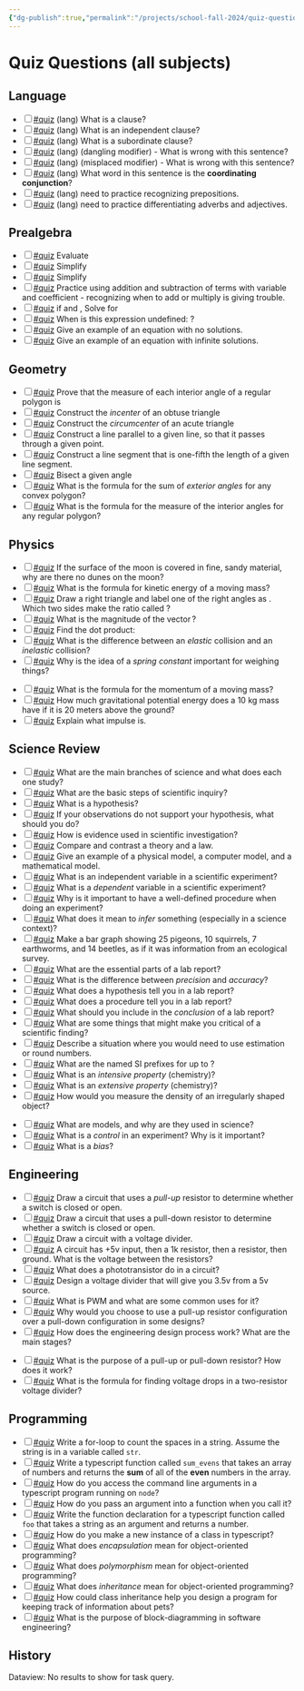 ```yaml
---
{"dg-publish":true,"permalink":"/projects/school-fall-2024/quiz-questions/"}
---
```



# Quiz Questions (all subjects)


<h2><span>Language</span></h2><div><ul class="contains-task-list"><li data-task=" " class="dataview task-list-item"><input type="checkbox" class="dataview task-list-item-checkbox"><span><a href="#quiz" class="tag" target="_blank" rel="noopener nofollow">#quiz</a> (lang) What is a clause?</span></li><li data-task=" " class="dataview task-list-item"><input type="checkbox" class="dataview task-list-item-checkbox"><span><a href="#quiz" class="tag" target="_blank" rel="noopener nofollow">#quiz</a> (lang) What is an independent clause?</span></li><li data-task=" " class="dataview task-list-item"><input type="checkbox" class="dataview task-list-item-checkbox"><span><a href="#quiz" class="tag" target="_blank" rel="noopener nofollow">#quiz</a> (lang) What is a subordinate clause?</span></li><li data-task=" " class="dataview task-list-item"><input type="checkbox" class="dataview task-list-item-checkbox"><span><a href="#quiz" class="tag" target="_blank" rel="noopener nofollow">#quiz</a> (lang) (dangling modifier) - What is wrong with this sentence?</span></li><li data-task=" " class="dataview task-list-item"><input type="checkbox" class="dataview task-list-item-checkbox"><span><a href="#quiz" class="tag" target="_blank" rel="noopener nofollow">#quiz</a> (lang) (misplaced modifier) - What is wrong with this sentence?</span></li><li data-task=" " class="dataview task-list-item"><input type="checkbox" class="dataview task-list-item-checkbox"><span><a href="#quiz" class="tag" target="_blank" rel="noopener nofollow">#quiz</a> (lang) What word in this sentence is the <strong>coordinating conjunction</strong>?</span></li><li data-task=" " class="dataview task-list-item"><input type="checkbox" class="dataview task-list-item-checkbox"><span><a href="#quiz" class="tag" target="_blank" rel="noopener nofollow">#quiz</a> (lang) need to practice recognizing prepositions.</span></li><li data-task=" " class="dataview task-list-item"><input type="checkbox" class="dataview task-list-item-checkbox"><span><a href="#quiz" class="tag" target="_blank" rel="noopener nofollow">#quiz</a> (lang) need to practice differentiating adverbs and adjectives.</span></li></ul></div><h2><span>Prealgebra</span></h2><div><ul class="contains-task-list"><li data-task=" " class="dataview task-list-item"><input type="checkbox" class="dataview task-list-item-checkbox"><span><a href="#quiz" class="tag" target="_blank" rel="noopener nofollow">#quiz</a> Evaluate <span class="math math-inline is-loaded"><mjx-container class="MathJax" jax="CHTML"><mjx-math class="MJX-TEX"><mjx-mn class="mjx-n"><mjx-c class="mjx-c33"></mjx-c></mjx-mn><mjx-mfrac><mjx-frac><mjx-num><mjx-nstrut></mjx-nstrut><mjx-mn class="mjx-n" size="s"><mjx-c class="mjx-c31"></mjx-c></mjx-mn></mjx-num><mjx-dbox><mjx-dtable><mjx-line></mjx-line><mjx-row><mjx-den><mjx-dstrut></mjx-dstrut><mjx-mn class="mjx-n" size="s"><mjx-c class="mjx-c32"></mjx-c></mjx-mn></mjx-den></mjx-row></mjx-dtable></mjx-dbox></mjx-frac></mjx-mfrac><mjx-mo class="mjx-n" space="3"><mjx-c class="mjx-c22C5"></mjx-c></mjx-mo><mjx-mn class="mjx-n" space="3"><mjx-c class="mjx-c34"></mjx-c></mjx-mn><mjx-mfrac><mjx-frac><mjx-num><mjx-nstrut></mjx-nstrut><mjx-mn class="mjx-n" size="s"><mjx-c class="mjx-c33"></mjx-c></mjx-mn></mjx-num><mjx-dbox><mjx-dtable><mjx-line></mjx-line><mjx-row><mjx-den><mjx-dstrut></mjx-dstrut><mjx-mn class="mjx-n" size="s"><mjx-c class="mjx-c35"></mjx-c></mjx-mn></mjx-den></mjx-row></mjx-dtable></mjx-dbox></mjx-frac></mjx-mfrac></mjx-math></mjx-container></span></span></li><li data-task=" " class="dataview task-list-item"><input type="checkbox" class="dataview task-list-item-checkbox"><span><a href="#quiz" class="tag" target="_blank" rel="noopener nofollow">#quiz</a> Simplify <span class="math math-inline is-loaded"><mjx-container class="MathJax" jax="CHTML"><mjx-math class="MJX-TEX"><mjx-mfrac><mjx-frac><mjx-num><mjx-nstrut></mjx-nstrut><mjx-mrow size="s"><mjx-mi class="mjx-i"><mjx-c class="mjx-c1D465 TEX-I"></mjx-c></mjx-mi><mjx-mo class="mjx-n"><mjx-c class="mjx-c2B"></mjx-c></mjx-mo><mjx-mn class="mjx-n"><mjx-c class="mjx-c37"></mjx-c></mjx-mn></mjx-mrow></mjx-num><mjx-dbox><mjx-dtable><mjx-line></mjx-line><mjx-row><mjx-den><mjx-dstrut></mjx-dstrut><mjx-mn class="mjx-n" size="s"><mjx-c class="mjx-c31"></mjx-c><mjx-c class="mjx-c32"></mjx-c></mjx-mn></mjx-den></mjx-row></mjx-dtable></mjx-dbox></mjx-frac></mjx-mfrac><mjx-mo class="mjx-n" space="3"><mjx-c class="mjx-c2212"></mjx-c></mjx-mo><mjx-mfrac space="3"><mjx-frac><mjx-num><mjx-nstrut></mjx-nstrut><mjx-mrow size="s"><mjx-mn class="mjx-n"><mjx-c class="mjx-c32"></mjx-c></mjx-mn><mjx-mi class="mjx-i"><mjx-c class="mjx-c1D465 TEX-I"></mjx-c></mjx-mi><mjx-mo class="mjx-n"><mjx-c class="mjx-c2212"></mjx-c></mjx-mo><mjx-mn class="mjx-n"><mjx-c class="mjx-c33"></mjx-c></mjx-mn></mjx-mrow></mjx-num><mjx-dbox><mjx-dtable><mjx-line></mjx-line><mjx-row><mjx-den><mjx-dstrut></mjx-dstrut><mjx-mn class="mjx-n" size="s"><mjx-c class="mjx-c36"></mjx-c></mjx-mn></mjx-den></mjx-row></mjx-dtable></mjx-dbox></mjx-frac></mjx-mfrac></mjx-math></mjx-container></span></span></li><li data-task=" " class="dataview task-list-item"><input type="checkbox" class="dataview task-list-item-checkbox"><span><a href="#quiz" class="tag" target="_blank" rel="noopener nofollow">#quiz</a> Simplify <span class="math math-inline is-loaded"><mjx-container class="MathJax" jax="CHTML"><mjx-math class="MJX-TEX"><mjx-mo class="mjx-n"><mjx-c class="mjx-c28"></mjx-c></mjx-mo><mjx-mi class="mjx-i"><mjx-c class="mjx-c1D44E TEX-I"></mjx-c></mjx-mi><mjx-mo class="mjx-n" space="3"><mjx-c class="mjx-c2B"></mjx-c></mjx-mo><mjx-mi class="mjx-i" space="3"><mjx-c class="mjx-c1D44F TEX-I"></mjx-c></mjx-mi><mjx-mo class="mjx-n"><mjx-c class="mjx-c29"></mjx-c></mjx-mo><mjx-mo class="mjx-n"><mjx-c class="mjx-c28"></mjx-c></mjx-mo><mjx-mi class="mjx-i"><mjx-c class="mjx-c1D44E TEX-I"></mjx-c></mjx-mi><mjx-mo class="mjx-n" space="3"><mjx-c class="mjx-c2212"></mjx-c></mjx-mo><mjx-mi class="mjx-i" space="3"><mjx-c class="mjx-c1D44F TEX-I"></mjx-c></mjx-mi><mjx-mo class="mjx-n" space="3"><mjx-c class="mjx-c2B"></mjx-c></mjx-mo><mjx-mn class="mjx-n" space="3"><mjx-c class="mjx-c34"></mjx-c></mjx-mn><mjx-mo class="mjx-n"><mjx-c class="mjx-c29"></mjx-c></mjx-mo></mjx-math></mjx-container></span></span></li><li data-task=" " class="dataview task-list-item"><input type="checkbox" class="dataview task-list-item-checkbox"><span><a href="#quiz" class="tag" target="_blank" rel="noopener nofollow">#quiz</a> Practice using addition and subtraction of terms with variable and coefficient - recognizing when to add or multiply is giving trouble.</span></li><li data-task=" " class="dataview task-list-item"><input type="checkbox" class="dataview task-list-item-checkbox"><span><a href="#quiz" class="tag" target="_blank" rel="noopener nofollow">#quiz</a> if <span class="math math-inline is-loaded"><mjx-container class="MathJax" jax="CHTML"><mjx-math class="MJX-TEX"><mjx-mn class="mjx-n"><mjx-c class="mjx-c32"></mjx-c></mjx-mn><mjx-mi class="mjx-i"><mjx-c class="mjx-c1D466 TEX-I"></mjx-c></mjx-mi><mjx-mo class="mjx-n" space="3"><mjx-c class="mjx-c2B"></mjx-c></mjx-mo><mjx-mn class="mjx-n" space="3"><mjx-c class="mjx-c33"></mjx-c></mjx-mn><mjx-mi class="mjx-i"><mjx-c class="mjx-c1D465 TEX-I"></mjx-c></mjx-mi><mjx-mo class="mjx-n" space="4"><mjx-c class="mjx-c3D"></mjx-c></mjx-mo><mjx-mn class="mjx-n" space="4"><mjx-c class="mjx-c31"></mjx-c><mjx-c class="mjx-c32"></mjx-c></mjx-mn></mjx-math></mjx-container></span> and <span class="math math-inline is-loaded"><mjx-container class="MathJax" jax="CHTML"><mjx-math class="MJX-TEX"><mjx-mn class="mjx-n"><mjx-c class="mjx-c31"></mjx-c><mjx-c class="mjx-c30"></mjx-c></mjx-mn><mjx-mi class="mjx-i"><mjx-c class="mjx-c1D466 TEX-I"></mjx-c></mjx-mi><mjx-mo class="mjx-n" space="3"><mjx-c class="mjx-c2212"></mjx-c></mjx-mo><mjx-mi class="mjx-i" space="3"><mjx-c class="mjx-c1D465 TEX-I"></mjx-c></mjx-mi><mjx-mo class="mjx-n" space="4"><mjx-c class="mjx-c3D"></mjx-c></mjx-mo><mjx-mn class="mjx-n" space="4"><mjx-c class="mjx-c32"></mjx-c><mjx-c class="mjx-c38"></mjx-c></mjx-mn></mjx-math></mjx-container></span>, Solve for <span class="math math-inline is-loaded"><mjx-container class="MathJax" jax="CHTML"><mjx-math class="MJX-TEX"><mjx-mi class="mjx-i"><mjx-c class="mjx-c1D465 TEX-I"></mjx-c></mjx-mi><mjx-mtext class="mjx-n"><mjx-c class="mjx-cA0"></mjx-c><mjx-c class="mjx-c61"></mjx-c><mjx-c class="mjx-c6E"></mjx-c><mjx-c class="mjx-c64"></mjx-c><mjx-c class="mjx-cA0"></mjx-c></mjx-mtext><mjx-mi class="mjx-i"><mjx-c class="mjx-c1D466 TEX-I"></mjx-c></mjx-mi></mjx-math></mjx-container></span></span></li><li data-task=" " class="dataview task-list-item"><input type="checkbox" class="dataview task-list-item-checkbox"><span><a href="#quiz" class="tag" target="_blank" rel="noopener nofollow">#quiz</a> When is this expression undefined: <span class="math math-inline is-loaded"><mjx-container class="MathJax" jax="CHTML"><mjx-math class="MJX-TEX"><mjx-mfrac><mjx-frac><mjx-num><mjx-nstrut></mjx-nstrut><mjx-mrow size="s"><mjx-mi class="mjx-i"><mjx-c class="mjx-c1D465 TEX-I"></mjx-c></mjx-mi><mjx-mo class="mjx-n"><mjx-c class="mjx-c2B"></mjx-c></mjx-mo><mjx-mn class="mjx-n"><mjx-c class="mjx-c37"></mjx-c></mjx-mn></mjx-mrow></mjx-num><mjx-dbox><mjx-dtable><mjx-line></mjx-line><mjx-row><mjx-den><mjx-dstrut></mjx-dstrut><mjx-mrow size="s"><mjx-mi class="mjx-i"><mjx-c class="mjx-c1D465 TEX-I"></mjx-c></mjx-mi><mjx-mo class="mjx-n"><mjx-c class="mjx-c2212"></mjx-c></mjx-mo><mjx-mn class="mjx-n"><mjx-c class="mjx-c32"></mjx-c></mjx-mn></mjx-mrow></mjx-den></mjx-row></mjx-dtable></mjx-dbox></mjx-frac></mjx-mfrac></mjx-math></mjx-container></span>?</span></li><li data-task=" " class="dataview task-list-item"><input type="checkbox" class="dataview task-list-item-checkbox"><span><a href="#quiz" class="tag" target="_blank" rel="noopener nofollow">#quiz</a> Give an example of an equation with no solutions.</span></li><li data-task=" " class="dataview task-list-item"><input type="checkbox" class="dataview task-list-item-checkbox"><span><a href="#quiz" class="tag" target="_blank" rel="noopener nofollow">#quiz</a> Give an example of an equation with infinite solutions.</span></li></ul></div><h2><span>Geometry</span></h2><div><ul class="contains-task-list"><li data-task=" " class="dataview task-list-item"><input type="checkbox" class="dataview task-list-item-checkbox"><span><a href="#quiz" class="tag" target="_blank" rel="noopener nofollow">#quiz</a> Prove that the measure of each interior angle of a regular polygon is <span class="math math-inline is-loaded"><mjx-container class="MathJax" jax="CHTML"><mjx-math class="MJX-TEX"><mjx-mfrac><mjx-frac><mjx-num><mjx-nstrut></mjx-nstrut><mjx-mrow size="s"><mjx-mn class="mjx-n"><mjx-c class="mjx-c31"></mjx-c><mjx-c class="mjx-c38"></mjx-c><mjx-c class="mjx-c30"></mjx-c></mjx-mn><mjx-mo class="mjx-n"><mjx-c class="mjx-c28"></mjx-c></mjx-mo><mjx-mi class="mjx-i"><mjx-c class="mjx-c1D45B TEX-I"></mjx-c></mjx-mi><mjx-mo class="mjx-n"><mjx-c class="mjx-c2212"></mjx-c></mjx-mo><mjx-mn class="mjx-n"><mjx-c class="mjx-c32"></mjx-c></mjx-mn><mjx-mo class="mjx-n"><mjx-c class="mjx-c29"></mjx-c></mjx-mo></mjx-mrow></mjx-num><mjx-dbox><mjx-dtable><mjx-line></mjx-line><mjx-row><mjx-den><mjx-dstrut></mjx-dstrut><mjx-mi class="mjx-i" size="s"><mjx-c class="mjx-c1D45B TEX-I"></mjx-c></mjx-mi></mjx-den></mjx-row></mjx-dtable></mjx-dbox></mjx-frac></mjx-mfrac></mjx-math></mjx-container></span></span></li><li data-task=" " class="dataview task-list-item"><input type="checkbox" class="dataview task-list-item-checkbox"><span><a href="#quiz" class="tag" target="_blank" rel="noopener nofollow">#quiz</a> Construct the <em>incenter</em> of an obtuse triangle</span></li><li data-task=" " class="dataview task-list-item"><input type="checkbox" class="dataview task-list-item-checkbox"><span><a href="#quiz" class="tag" target="_blank" rel="noopener nofollow">#quiz</a> Construct the <em>circumcenter</em> of an acute triangle</span></li><li data-task=" " class="dataview task-list-item"><input type="checkbox" class="dataview task-list-item-checkbox"><span><a href="#quiz" class="tag" target="_blank" rel="noopener nofollow">#quiz</a> Construct a line parallel to a given line, so that it passes through a given point.</span></li><li data-task=" " class="dataview task-list-item"><input type="checkbox" class="dataview task-list-item-checkbox"><span><a href="#quiz" class="tag" target="_blank" rel="noopener nofollow">#quiz</a> Construct a line segment that is one-fifth the length of a given line segment.</span></li><li data-task=" " class="dataview task-list-item"><input type="checkbox" class="dataview task-list-item-checkbox"><span><a href="#quiz" class="tag" target="_blank" rel="noopener nofollow">#quiz</a> Bisect a given angle</span></li><li data-task=" " class="dataview task-list-item"><input type="checkbox" class="dataview task-list-item-checkbox"><span><a href="#quiz" class="tag" target="_blank" rel="noopener nofollow">#quiz</a> What is the formula for the sum of <em>exterior angles</em> for any convex polygon?</span></li><li data-task=" " class="dataview task-list-item"><input type="checkbox" class="dataview task-list-item-checkbox"><span><a href="#quiz" class="tag" target="_blank" rel="noopener nofollow">#quiz</a> What is the formula for the measure of the interior angles for any regular polygon?</span></li></ul></div><h2><span>Physics</span></h2><div><ul class="contains-task-list"><li data-task=" " class="dataview task-list-item"><input type="checkbox" class="dataview task-list-item-checkbox"><span><a href="#quiz" class="tag" target="_blank" rel="noopener nofollow">#quiz</a> If the surface of the moon is covered in fine, sandy material, why are there no dunes on the moon?</span></li><li data-task=" " class="dataview task-list-item"><input type="checkbox" class="dataview task-list-item-checkbox"><span><a href="#quiz" class="tag" target="_blank" rel="noopener nofollow">#quiz</a> What is the formula for kinetic energy of a moving mass?</span></li><li data-task=" " class="dataview task-list-item"><input type="checkbox" class="dataview task-list-item-checkbox"><span><a href="#quiz" class="tag" target="_blank" rel="noopener nofollow">#quiz</a> Draw a right triangle and label one of the right angles as <span class="math math-inline is-loaded"><mjx-container class="MathJax" jax="CHTML"><mjx-math class="MJX-TEX"><mjx-mi class="mjx-i"><mjx-c class="mjx-c1D703 TEX-I"></mjx-c></mjx-mi></mjx-math></mjx-container></span>. Which two sides make the ratio called <span class="math math-inline is-loaded"><mjx-container class="MathJax" jax="CHTML"><mjx-math class="MJX-TEX"><mjx-mi class="mjx-n"><mjx-c class="mjx-c63"></mjx-c><mjx-c class="mjx-c6F"></mjx-c><mjx-c class="mjx-c73"></mjx-c></mjx-mi><mjx-mo class="mjx-n"><mjx-c class="mjx-c2061"></mjx-c></mjx-mo><mjx-mi class="mjx-i" space="2"><mjx-c class="mjx-c1D703 TEX-I"></mjx-c></mjx-mi></mjx-math></mjx-container></span>?</span></li><li data-task=" " class="dataview task-list-item"><input type="checkbox" class="dataview task-list-item-checkbox"><span><a href="#quiz" class="tag" target="_blank" rel="noopener nofollow">#quiz</a> What is the magnitude of the vector <span class="math math-inline is-loaded"><mjx-container class="MathJax" jax="CHTML"><mjx-math class="MJX-TEX"><mjx-mn class="mjx-n"><mjx-c class="mjx-c31"></mjx-c><mjx-c class="mjx-c32"></mjx-c></mjx-mn><mjx-texatom texclass="ORD"><mjx-mover><mjx-over style="padding-bottom: 0.105em; padding-left: 0.172em; margin-bottom: -0.531em;"><mjx-mo class="mjx-n" style="width: 0px; margin-left: -0.25em;"><mjx-c class="mjx-c5E"></mjx-c></mjx-mo></mjx-over><mjx-base><mjx-mi class="mjx-i"><mjx-c class="mjx-c1D456 TEX-I"></mjx-c></mjx-mi></mjx-base></mjx-mover></mjx-texatom><mjx-mo class="mjx-n" space="3"><mjx-c class="mjx-c2B"></mjx-c></mjx-mo><mjx-mn class="mjx-n" space="3"><mjx-c class="mjx-c34"></mjx-c></mjx-mn><mjx-texatom texclass="ORD"><mjx-mover><mjx-over style="padding-bottom: 0.105em; padding-left: 0.206em; margin-bottom: -0.531em;"><mjx-mo class="mjx-n" style="width: 0px; margin-left: -0.25em;"><mjx-c class="mjx-c5E"></mjx-c></mjx-mo></mjx-over><mjx-base><mjx-mi class="mjx-i"><mjx-c class="mjx-c1D457 TEX-I"></mjx-c></mjx-mi></mjx-base></mjx-mover></mjx-texatom></mjx-math></mjx-container></span>?</span></li><li data-task=" " class="dataview task-list-item"><input type="checkbox" class="dataview task-list-item-checkbox"><span><a href="#quiz" class="tag" target="_blank" rel="noopener nofollow">#quiz</a> Find the dot product: <span class="math math-inline is-loaded"><mjx-container class="MathJax" jax="CHTML"><mjx-math class="MJX-TEX"><mjx-mn class="mjx-n"><mjx-c class="mjx-c33"></mjx-c></mjx-mn><mjx-texatom texclass="ORD"><mjx-mover><mjx-over style="padding-bottom: 0.105em; padding-left: 0.172em; margin-bottom: -0.531em;"><mjx-mo class="mjx-n" style="width: 0px; margin-left: -0.25em;"><mjx-c class="mjx-c5E"></mjx-c></mjx-mo></mjx-over><mjx-base><mjx-mi class="mjx-i"><mjx-c class="mjx-c1D456 TEX-I"></mjx-c></mjx-mi></mjx-base></mjx-mover></mjx-texatom><mjx-mo class="mjx-n" space="3"><mjx-c class="mjx-c2B"></mjx-c></mjx-mo><mjx-texatom space="3" texclass="ORD"><mjx-mover><mjx-over style="padding-bottom: 0.105em; padding-left: 0.206em; margin-bottom: -0.531em;"><mjx-mo class="mjx-n" style="width: 0px; margin-left: -0.25em;"><mjx-c class="mjx-c5E"></mjx-c></mjx-mo></mjx-over><mjx-base><mjx-mi class="mjx-i"><mjx-c class="mjx-c1D457 TEX-I"></mjx-c></mjx-mi></mjx-base></mjx-mover></mjx-texatom><mjx-mo class="mjx-n" space="3"><mjx-c class="mjx-c22C5"></mjx-c></mjx-mo><mjx-mn class="mjx-n" space="3"><mjx-c class="mjx-c34"></mjx-c></mjx-mn><mjx-texatom texclass="ORD"><mjx-mover><mjx-over style="padding-bottom: 0.105em; padding-left: 0.172em; margin-bottom: -0.531em;"><mjx-mo class="mjx-n" style="width: 0px; margin-left: -0.25em;"><mjx-c class="mjx-c5E"></mjx-c></mjx-mo></mjx-over><mjx-base><mjx-mi class="mjx-i"><mjx-c class="mjx-c1D456 TEX-I"></mjx-c></mjx-mi></mjx-base></mjx-mover></mjx-texatom><mjx-mo class="mjx-n" space="3"><mjx-c class="mjx-c2B"></mjx-c></mjx-mo><mjx-mn class="mjx-n" space="3"><mjx-c class="mjx-c32"></mjx-c></mjx-mn><mjx-texatom texclass="ORD"><mjx-mover><mjx-over style="padding-bottom: 0.105em; padding-left: 0.206em; margin-bottom: -0.531em;"><mjx-mo class="mjx-n" style="width: 0px; margin-left: -0.25em;"><mjx-c class="mjx-c5E"></mjx-c></mjx-mo></mjx-over><mjx-base><mjx-mi class="mjx-i"><mjx-c class="mjx-c1D457 TEX-I"></mjx-c></mjx-mi></mjx-base></mjx-mover></mjx-texatom></mjx-math></mjx-container></span></span></li><li data-task=" " class="dataview task-list-item"><input type="checkbox" class="dataview task-list-item-checkbox"><span><a href="#quiz" class="tag" target="_blank" rel="noopener nofollow">#quiz</a> What is the difference between an <em>elastic</em> collision and an <em>inelastic</em> collision?</span></li><li data-task=" " class="dataview task-list-item"><input type="checkbox" class="dataview task-list-item-checkbox"><span><a href="#quiz" class="tag" target="_blank" rel="noopener nofollow">#quiz</a> Why is the idea of a <em>spring constant</em> important for weighing things?</span></li></ul></div><div><ul class="contains-task-list"><li data-task="x" class="dataview task-list-item is-checked"><input type="checkbox" class="dataview task-list-item-checkbox"><span><a href="#quiz" class="tag" target="_blank" rel="noopener nofollow">#quiz</a> What is the formula for the momentum of a moving mass?</span></li><li data-task="x" class="dataview task-list-item is-checked"><input type="checkbox" class="dataview task-list-item-checkbox"><span><a href="#quiz" class="tag" target="_blank" rel="noopener nofollow">#quiz</a> How much gravitational potential energy does a 10 kg mass have if it is 20 meters above the ground?</span></li><li data-task="x" class="dataview task-list-item is-checked"><input type="checkbox" class="dataview task-list-item-checkbox"><span><a href="#quiz" class="tag" target="_blank" rel="noopener nofollow">#quiz</a> Explain what impulse is.</span></li></ul></div><h2><span>Science Review</span></h2><div><ul class="contains-task-list"><li data-task=" " class="dataview task-list-item"><input type="checkbox" class="dataview task-list-item-checkbox"><span><a href="#quiz" class="tag" target="_blank" rel="noopener nofollow">#quiz</a> What are the main branches of science and what does each one study?</span></li><li data-task=" " class="dataview task-list-item"><input type="checkbox" class="dataview task-list-item-checkbox"><span><a href="#quiz" class="tag" target="_blank" rel="noopener nofollow">#quiz</a> What are the basic steps of scientific inquiry?</span></li><li data-task=" " class="dataview task-list-item"><input type="checkbox" class="dataview task-list-item-checkbox"><span><a href="#quiz" class="tag" target="_blank" rel="noopener nofollow">#quiz</a> What is a hypothesis?</span></li><li data-task=" " class="dataview task-list-item"><input type="checkbox" class="dataview task-list-item-checkbox"><span><a href="#quiz" class="tag" target="_blank" rel="noopener nofollow">#quiz</a> If your observations do not support your hypothesis, what should you do?</span></li><li data-task=" " class="dataview task-list-item"><input type="checkbox" class="dataview task-list-item-checkbox"><span><a href="#quiz" class="tag" target="_blank" rel="noopener nofollow">#quiz</a> How is evidence used in scientific investigation?</span></li><li data-task=" " class="dataview task-list-item"><input type="checkbox" class="dataview task-list-item-checkbox"><span><a href="#quiz" class="tag" target="_blank" rel="noopener nofollow">#quiz</a> Compare and contrast a theory and a law.</span></li><li data-task=" " class="dataview task-list-item"><input type="checkbox" class="dataview task-list-item-checkbox"><span><a href="#quiz" class="tag" target="_blank" rel="noopener nofollow">#quiz</a> Give an example of a physical model, a computer model, and a mathematical model.</span></li><li data-task=" " class="dataview task-list-item"><input type="checkbox" class="dataview task-list-item-checkbox"><span><a href="#quiz" class="tag" target="_blank" rel="noopener nofollow">#quiz</a> What is an independent variable in a scientific experiment?</span></li><li data-task=" " class="dataview task-list-item"><input type="checkbox" class="dataview task-list-item-checkbox"><span><a href="#quiz" class="tag" target="_blank" rel="noopener nofollow">#quiz</a> What is a <em>dependent</em> variable in a scientific experiment?</span></li><li data-task=" " class="dataview task-list-item"><input type="checkbox" class="dataview task-list-item-checkbox"><span><a href="#quiz" class="tag" target="_blank" rel="noopener nofollow">#quiz</a> Why is it important to have a well-defined procedure when doing an experiment?</span></li><li data-task=" " class="dataview task-list-item"><input type="checkbox" class="dataview task-list-item-checkbox"><span><a href="#quiz" class="tag" target="_blank" rel="noopener nofollow">#quiz</a> What does it mean to <em>infer</em> something (especially in a science context)?</span></li><li data-task=" " class="dataview task-list-item"><input type="checkbox" class="dataview task-list-item-checkbox"><span><a href="#quiz" class="tag" target="_blank" rel="noopener nofollow">#quiz</a> Make a bar graph showing 25 pigeons, 10 squirrels, 7 earthworms, and 14 beetles, as if it was information from an ecological survey.</span></li><li data-task=" " class="dataview task-list-item"><input type="checkbox" class="dataview task-list-item-checkbox"><span><a href="#quiz" class="tag" target="_blank" rel="noopener nofollow">#quiz</a> What are the essential parts of a lab report?</span></li><li data-task=" " class="dataview task-list-item"><input type="checkbox" class="dataview task-list-item-checkbox"><span><a href="#quiz" class="tag" target="_blank" rel="noopener nofollow">#quiz</a> What is the difference between <em>precision</em> and <em>accuracy</em>?</span></li><li data-task=" " class="dataview task-list-item"><input type="checkbox" class="dataview task-list-item-checkbox"><span><a href="#quiz" class="tag" target="_blank" rel="noopener nofollow">#quiz</a> What does a hypothesis tell you in a lab report?</span></li><li data-task=" " class="dataview task-list-item"><input type="checkbox" class="dataview task-list-item-checkbox"><span><a href="#quiz" class="tag" target="_blank" rel="noopener nofollow">#quiz</a> What does a procedure tell you in a lab report?</span></li><li data-task=" " class="dataview task-list-item"><input type="checkbox" class="dataview task-list-item-checkbox"><span><a href="#quiz" class="tag" target="_blank" rel="noopener nofollow">#quiz</a> What should you include in the <em>conclusion</em> of a lab report?</span></li><li data-task=" " class="dataview task-list-item"><input type="checkbox" class="dataview task-list-item-checkbox"><span><a href="#quiz" class="tag" target="_blank" rel="noopener nofollow">#quiz</a> What are some things that might make you critical of a scientific finding?</span></li><li data-task=" " class="dataview task-list-item"><input type="checkbox" class="dataview task-list-item-checkbox"><span><a href="#quiz" class="tag" target="_blank" rel="noopener nofollow">#quiz</a> Describe a situation where you would need to use estimation or round numbers.</span></li><li data-task=" " class="dataview task-list-item"><input type="checkbox" class="dataview task-list-item-checkbox"><span><a href="#quiz" class="tag" target="_blank" rel="noopener nofollow">#quiz</a> What are the named SI prefixes for <span class="math math-inline is-loaded"><mjx-container class="MathJax" jax="CHTML"><mjx-math class="MJX-TEX"><mjx-msup><mjx-mn class="mjx-n"><mjx-c class="mjx-c31"></mjx-c><mjx-c class="mjx-c30"></mjx-c></mjx-mn><mjx-script style="vertical-align: 0.393em;"><mjx-texatom size="s" texclass="ORD"><mjx-mo class="mjx-n"><mjx-c class="mjx-c2212"></mjx-c></mjx-mo><mjx-mn class="mjx-n"><mjx-c class="mjx-c39"></mjx-c></mjx-mn></mjx-texatom></mjx-script></mjx-msup></mjx-math></mjx-container></span> up to <span class="math math-inline is-loaded"><mjx-container class="MathJax" jax="CHTML"><mjx-math class="MJX-TEX"><mjx-msup><mjx-mn class="mjx-n"><mjx-c class="mjx-c31"></mjx-c><mjx-c class="mjx-c30"></mjx-c></mjx-mn><mjx-script style="vertical-align: 0.393em;"><mjx-texatom size="s" texclass="ORD"><mjx-mn class="mjx-n"><mjx-c class="mjx-c39"></mjx-c></mjx-mn></mjx-texatom></mjx-script></mjx-msup></mjx-math></mjx-container></span>?</span></li><li data-task=" " class="dataview task-list-item"><input type="checkbox" class="dataview task-list-item-checkbox"><span><a href="#quiz" class="tag" target="_blank" rel="noopener nofollow">#quiz</a> What is an <em>intensive property</em> (chemistry)?</span></li><li data-task=" " class="dataview task-list-item"><input type="checkbox" class="dataview task-list-item-checkbox"><span><a href="#quiz" class="tag" target="_blank" rel="noopener nofollow">#quiz</a> What is an <em>extensive property</em> (chemistry)?</span></li><li data-task=" " class="dataview task-list-item"><input type="checkbox" class="dataview task-list-item-checkbox"><span><a href="#quiz" class="tag" target="_blank" rel="noopener nofollow">#quiz</a> How would you measure the density of an irregularly shaped object?</span></li></ul></div><div><ul class="contains-task-list"><li data-task="x" class="dataview task-list-item is-checked"><input type="checkbox" class="dataview task-list-item-checkbox"><span><a href="#quiz" class="tag" target="_blank" rel="noopener nofollow">#quiz</a> What are models, and why are they used in science?</span></li><li data-task="x" class="dataview task-list-item is-checked"><input type="checkbox" class="dataview task-list-item-checkbox"><span><a href="#quiz" class="tag" target="_blank" rel="noopener nofollow">#quiz</a> What is a <em>control</em> in an experiment? Why is it important?</span></li><li data-task="x" class="dataview task-list-item is-checked"><input type="checkbox" class="dataview task-list-item-checkbox"><span><a href="#quiz" class="tag" target="_blank" rel="noopener nofollow">#quiz</a> What is a <em>bias</em>?</span></li></ul></div><h2><span>Engineering</span></h2><div><ul class="contains-task-list"><li data-task=" " class="dataview task-list-item"><input type="checkbox" class="dataview task-list-item-checkbox"><span><a href="#quiz" class="tag" target="_blank" rel="noopener nofollow">#quiz</a> Draw a circuit that uses a <em>pull-up</em> resistor to determine whether a switch is closed or open.</span></li><li data-task=" " class="dataview task-list-item"><input type="checkbox" class="dataview task-list-item-checkbox"><span><a href="#quiz" class="tag" target="_blank" rel="noopener nofollow">#quiz</a> Draw a circuit that uses a pull-down resistor to determine whether a switch is closed or open.</span></li><li data-task=" " class="dataview task-list-item"><input type="checkbox" class="dataview task-list-item-checkbox"><span><a href="#quiz" class="tag" target="_blank" rel="noopener nofollow">#quiz</a> Draw a circuit with a voltage divider.</span></li><li data-task=" " class="dataview task-list-item"><input type="checkbox" class="dataview task-list-item-checkbox"><span><a href="#quiz" class="tag" target="_blank" rel="noopener nofollow">#quiz</a> A circuit has +5v input, then a 1k<span class="math math-inline is-loaded"><mjx-container class="MathJax" jax="CHTML"><mjx-math class="MJX-TEX"><mjx-mi class="mjx-n"><mjx-c class="mjx-c3A9"></mjx-c></mjx-mi></mjx-math></mjx-container></span> resistor, then a <span class="math math-inline is-loaded"><mjx-container class="MathJax" jax="CHTML"><mjx-math class="MJX-TEX"><mjx-mn class="mjx-n"><mjx-c class="mjx-c39"></mjx-c></mjx-mn><mjx-mi class="mjx-i"><mjx-c class="mjx-c1D458 TEX-I"></mjx-c></mjx-mi><mjx-mi class="mjx-n"><mjx-c class="mjx-c3A9"></mjx-c></mjx-mi></mjx-math></mjx-container></span> resistor, then ground. What is the voltage between the resistors?</span></li><li data-task=" " class="dataview task-list-item"><input type="checkbox" class="dataview task-list-item-checkbox"><span><a href="#quiz" class="tag" target="_blank" rel="noopener nofollow">#quiz</a> What does a phototransistor do in a circuit?</span></li><li data-task=" " class="dataview task-list-item"><input type="checkbox" class="dataview task-list-item-checkbox"><span><a href="#quiz" class="tag" target="_blank" rel="noopener nofollow">#quiz</a> Design a voltage divider that will give you 3.5v from a 5v source.</span></li><li data-task=" " class="dataview task-list-item"><input type="checkbox" class="dataview task-list-item-checkbox"><span><a href="#quiz" class="tag" target="_blank" rel="noopener nofollow">#quiz</a> What is PWM and what are some common uses for it?</span></li><li data-task=" " class="dataview task-list-item"><input type="checkbox" class="dataview task-list-item-checkbox"><span><a href="#quiz" class="tag" target="_blank" rel="noopener nofollow">#quiz</a> Why would you choose to use a pull-up resistor configuration over a pull-down configuration in some designs?</span></li><li data-task=" " class="dataview task-list-item"><input type="checkbox" class="dataview task-list-item-checkbox"><span><a href="#quiz" class="tag" target="_blank" rel="noopener nofollow">#quiz</a> How does the engineering design process work? What are the main stages?</span></li></ul></div><div><ul class="contains-task-list"><li data-task="x" class="dataview task-list-item is-checked"><input type="checkbox" class="dataview task-list-item-checkbox"><span><a href="#quiz" class="tag" target="_blank" rel="noopener nofollow">#quiz</a> What is the purpose of a pull-up or pull-down resistor? How does it work?</span></li><li data-task="x" class="dataview task-list-item is-checked"><input type="checkbox" class="dataview task-list-item-checkbox"><span><a href="#quiz" class="tag" target="_blank" rel="noopener nofollow">#quiz</a> What is the formula for finding voltage drops in a two-resistor voltage divider?</span></li></ul></div><h2><span>Programming</span></h2><div><ul class="contains-task-list"><li data-task=" " class="dataview task-list-item"><input type="checkbox" class="dataview task-list-item-checkbox"><span><a href="#quiz" class="tag" target="_blank" rel="noopener nofollow">#quiz</a> Write a for-loop to count the spaces in a string. Assume the string is in a variable called <code>str</code>.</span></li><li data-task=" " class="dataview task-list-item"><input type="checkbox" class="dataview task-list-item-checkbox"><span><a href="#quiz" class="tag" target="_blank" rel="noopener nofollow">#quiz</a> Write a typescript function called <code>sum_evens</code> that takes an array of numbers and returns the <strong>sum</strong> of all of the <strong>even</strong> numbers in the array.</span></li><li data-task=" " class="dataview task-list-item"><input type="checkbox" class="dataview task-list-item-checkbox"><span><a href="#quiz" class="tag" target="_blank" rel="noopener nofollow">#quiz</a> How do you access the command line arguments in a typescript program running on <code>node</code>?</span></li><li data-task=" " class="dataview task-list-item"><input type="checkbox" class="dataview task-list-item-checkbox"><span><a href="#quiz" class="tag" target="_blank" rel="noopener nofollow">#quiz</a> How do you pass an argument into a function when you call it?</span></li><li data-task=" " class="dataview task-list-item"><input type="checkbox" class="dataview task-list-item-checkbox"><span><a href="#quiz" class="tag" target="_blank" rel="noopener nofollow">#quiz</a> Write the function declaration for a typescript function called <code>foo</code> that takes a string as an argument and returns a number.</span></li><li data-task=" " class="dataview task-list-item"><input type="checkbox" class="dataview task-list-item-checkbox"><span><a href="#quiz" class="tag" target="_blank" rel="noopener nofollow">#quiz</a> How do you make a new instance of a class in typescript?</span></li><li data-task=" " class="dataview task-list-item"><input type="checkbox" class="dataview task-list-item-checkbox"><span><a href="#quiz" class="tag" target="_blank" rel="noopener nofollow">#quiz</a> What does <em>encapsulation</em> mean for object-oriented programming?</span></li><li data-task=" " class="dataview task-list-item"><input type="checkbox" class="dataview task-list-item-checkbox"><span><a href="#quiz" class="tag" target="_blank" rel="noopener nofollow">#quiz</a> What does <em>polymorphism</em> mean for object-oriented programming?</span></li><li data-task=" " class="dataview task-list-item"><input type="checkbox" class="dataview task-list-item-checkbox"><span><a href="#quiz" class="tag" target="_blank" rel="noopener nofollow">#quiz</a> What does <em>inheritance</em> mean for object-oriented programming?</span></li><li data-task=" " class="dataview task-list-item"><input type="checkbox" class="dataview task-list-item-checkbox"><span><a href="#quiz" class="tag" target="_blank" rel="noopener nofollow">#quiz</a> How could class inheritance help you design a program for keeping track of information about pets?</span></li><li data-task=" " class="dataview task-list-item"><input type="checkbox" class="dataview task-list-item-checkbox"><span><a href="#quiz" class="tag" target="_blank" rel="noopener nofollow">#quiz</a> What is the purpose of block-diagramming in software engineering?</span></li></ul></div><h2><span>History</span></h2><div><div class="dataview dataview-error-box"><p class="dataview dataview-error-message">Dataview: No results to show for task query.</p></div></div>
